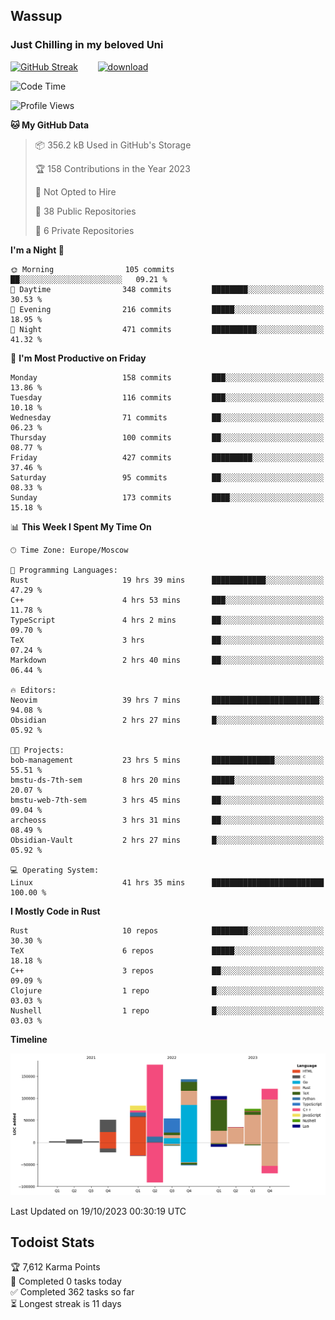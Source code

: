 ## Wassup 
### Just Chilling in my beloved Uni 

<!--
-->

[![GitHub Streak](http://github-readme-streak-stats.herokuapp.com?user=archeoss&theme=shades-of-purple&hide_border=true&date_format=j%20M%5B%20Y%5D)](https://git.io/streak-stats)&nbsp;&nbsp;&nbsp;&nbsp;&nbsp;&nbsp;&nbsp;&nbsp;[![download](https://user-images.githubusercontent.com/68448737/147796309-d8b65b1d-4dde-40d9-b03a-2b42aaa6cd43.jpeg)
](http://bmstu.ru/)

<!--START_SECTION:waka-->
![Code Time](http://img.shields.io/badge/Code%20Time-1%2C919%20hrs%2043%20mins-blue)

![Profile Views](http://img.shields.io/badge/Profile%20Views-55-blue)

**🐱 My GitHub Data** 

> 📦 356.2 kB Used in GitHub's Storage 
 > 
> 🏆 158 Contributions in the Year 2023
 > 
> 🚫 Not Opted to Hire
 > 
> 📜 38 Public Repositories 
 > 
> 🔑 6 Private Repositories 
 > 
**I'm a Night 🦉** 

```text
🌞 Morning                105 commits         ██░░░░░░░░░░░░░░░░░░░░░░░   09.21 % 
🌆 Daytime                348 commits         ████████░░░░░░░░░░░░░░░░░   30.53 % 
🌃 Evening                216 commits         █████░░░░░░░░░░░░░░░░░░░░   18.95 % 
🌙 Night                  471 commits         ██████████░░░░░░░░░░░░░░░   41.32 % 
```
📅 **I'm Most Productive on Friday** 

```text
Monday                   158 commits         ███░░░░░░░░░░░░░░░░░░░░░░   13.86 % 
Tuesday                  116 commits         ███░░░░░░░░░░░░░░░░░░░░░░   10.18 % 
Wednesday                71 commits          ██░░░░░░░░░░░░░░░░░░░░░░░   06.23 % 
Thursday                 100 commits         ██░░░░░░░░░░░░░░░░░░░░░░░   08.77 % 
Friday                   427 commits         █████████░░░░░░░░░░░░░░░░   37.46 % 
Saturday                 95 commits          ██░░░░░░░░░░░░░░░░░░░░░░░   08.33 % 
Sunday                   173 commits         ████░░░░░░░░░░░░░░░░░░░░░   15.18 % 
```


📊 **This Week I Spent My Time On** 

```text
🕑︎ Time Zone: Europe/Moscow

💬 Programming Languages: 
Rust                     19 hrs 39 mins      ████████████░░░░░░░░░░░░░   47.29 % 
C++                      4 hrs 53 mins       ███░░░░░░░░░░░░░░░░░░░░░░   11.78 % 
TypeScript               4 hrs 2 mins        ██░░░░░░░░░░░░░░░░░░░░░░░   09.70 % 
TeX                      3 hrs               ██░░░░░░░░░░░░░░░░░░░░░░░   07.24 % 
Markdown                 2 hrs 40 mins       ██░░░░░░░░░░░░░░░░░░░░░░░   06.44 % 

🔥 Editors: 
Neovim                   39 hrs 7 mins       ████████████████████████░   94.08 % 
Obsidian                 2 hrs 27 mins       █░░░░░░░░░░░░░░░░░░░░░░░░   05.92 % 

🐱‍💻 Projects: 
bob-management           23 hrs 5 mins       ██████████████░░░░░░░░░░░   55.51 % 
bmstu-ds-7th-sem         8 hrs 20 mins       █████░░░░░░░░░░░░░░░░░░░░   20.07 % 
bmstu-web-7th-sem        3 hrs 45 mins       ██░░░░░░░░░░░░░░░░░░░░░░░   09.04 % 
archeoss                 3 hrs 31 mins       ██░░░░░░░░░░░░░░░░░░░░░░░   08.49 % 
Obsidian-Vault           2 hrs 27 mins       █░░░░░░░░░░░░░░░░░░░░░░░░   05.92 % 

💻 Operating System: 
Linux                    41 hrs 35 mins      █████████████████████████   100.00 % 
```

**I Mostly Code in Rust** 

```text
Rust                     10 repos            ████████░░░░░░░░░░░░░░░░░   30.30 % 
TeX                      6 repos             █████░░░░░░░░░░░░░░░░░░░░   18.18 % 
C++                      3 repos             ██░░░░░░░░░░░░░░░░░░░░░░░   09.09 % 
Clojure                  1 repo              █░░░░░░░░░░░░░░░░░░░░░░░░   03.03 % 
Nushell                  1 repo              █░░░░░░░░░░░░░░░░░░░░░░░░   03.03 % 
```



**Timeline**

![Lines of Code chart](https://raw.githubusercontent.com/archeoss/archeoss/master/assets/bar_graph.png)


 Last Updated on 19/10/2023 00:30:19 UTC
<!--END_SECTION:waka-->

## Todoist Stats

<!-- TODO-IST:START -->
🏆  7,612 Karma Points           
🌸  Completed 0 tasks today           
✅  Completed 362 tasks so far           
⏳  Longest streak is 11 days
<!-- TODO-IST:END -->
